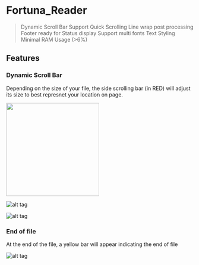 # Fortuna_Reader



> Dynamic Scroll Bar
> Support Quick Scrolling
> Line wrap post processing
> Footer ready for Status display
> Support multi fonts
> Text Styling
> Minimal RAM Usage (>6%)

## Features

### Dynamic Scroll Bar
	
Depending on the size of your file, the side scrolling bar (in RED) will adjust its size to best represnet your location on page.

<img src="https://raw.githubusercontent.com/ivanplex/Fortuna_Reader/master/screen_shot/SMALL_PAGE.jpg" style="width: 250px;"/>

![alt tag](https://raw.githubusercontent.com/ivanplex/Fortuna_Reader/master/screen_shot/SMALL_PAGE.jpg)

![alt tag](https://raw.githubusercontent.com/ivanplex/Fortuna_Reader/master/screen_shot/LARGE_PAGE.jpg)


### End of file

At the end of the file, a yellow bar will appear indicating the end of file

![alt tag](https://raw.githubusercontent.com/ivanplex/Fortuna_Reader/master/screen_shot/END_OF_FILE.jpg)
